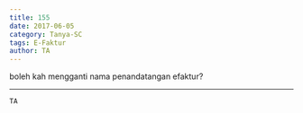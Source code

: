 ```yaml
---
title: 155
date: 2017-06-05
category: Tanya-SC
tags: E-Faktur
author: TA
---
```


boleh kah mengganti nama penandatangan efaktur?

---



`TA`
